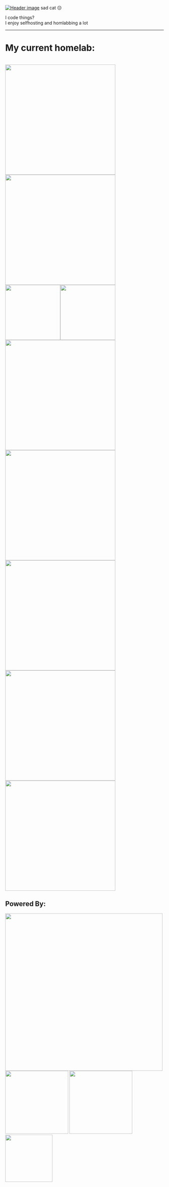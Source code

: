 [![Header image](https://static-cdn.t2v.ch/content/KQgCslvqJtiMCkBKQmZp/github.com/img/sittingcat.png)](http://t2v.city) sad cat 😔

I code things?
</br>I enjoy selfhosting and homlabbing a lot
<!---
toastontoast/toastontoast is a ✨ special ✨ repository because its `README.md` (this file) appears on your GitHub profile.
You can click the Preview link to take a look at your changes.
--->


<hr>
<h1>My current homelab:</h1>

<br><img style="width: 350px;" src="https://content.vee.city/content/misc/github_profile/PatchPanel.webp">
<br><img style="width: 350px;" src="https://content.vee.city/content/misc/github_profile/HPPowerCurve.webp">
<br><img style="width: 175px;" src="https://content.vee.city/content/misc/github_profile/DellOptiplex7050.webp"><img style="width: 175px;" src="https://content.vee.city/content/misc/github_profile/DellOptiplex7050.webp">
<br><img style="width: 350px;" src="https://content.vee.city/content/misc/github_profile/DellPowerEdgeR210.webp">
<br><img style="width: 350px;" src="https://content.vee.city/content/misc/github_profile/DellPowerEdgeR610.webp">
<br><img style="width: 350px;" src="https://content.vee.city/content/misc/github_profile/DellPowerEdgeR710.webp">
<br><img style="width: 350px;" src="https://content.vee.city/content/misc/github_profile/PowerVaultMD1200.webp">
<br><img style="width: 350px;" src="https://content.vee.city/content/misc/github_profile/DellEMCPowerEdgeR740.webp">
<br>
<h2>Powered By:</h2>
<a class="item" href="https://freebsd.org"><img style="width: 500px;" src="https://cdn.t2v.city/content/misc/logo-red.png"></a>
<br><a class="item" href="https://hardenedbsd.org"><img style="width: 200px;" src="https://cdn.t2v.city/content/misc/bsd_optimised.webp"></a>
<a class="item" href="https://freebsd.org"><img style="width: 200px;" src="https://cdn.t2v.city/content/misc/bsdbump.gif"></a>
<a class="item" href="https://debian.org"><img style="width: 150px;" src="https://cdn.t2v.city/content/misc/d2hwzb4-58e7e108-a98a-4986-a0a5-2ff2622a5436.png"></a>
